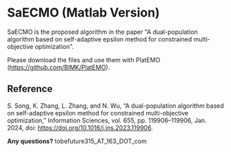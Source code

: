 # SaECMO (Matlab Version)

<!-- badges: start -->

SaECMO is the proposed algorithm in the paper "A dual-population algorithm based on self-adaptive epsilon method for constrained multi-objective optimization".

Please download the files and use them with PlatEMO (https://github.com/BIMK/PlatEMO).

## Reference
S. Song, K. Zhang, L. Zhang, and N. Wu, “A dual-population algorithm based on self-adaptive epsilon method for constrained multi-objective optimization,”
Information Sciences, vol. 655, pp. 119906–119906, Jan. 2024, doi: https://doi.org/10.1016/j.ins.2023.119906.

**Any questions?** tobefuture315_AT_163_DOT_com
